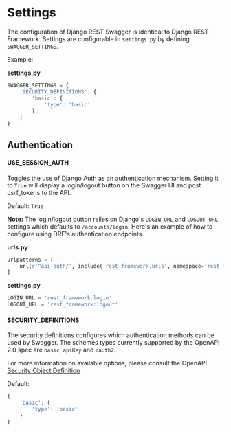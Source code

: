 # Settings
The configuration of Django REST Swagger is identical to Django REST Framework. Settings are configurable in `settings.py` by defining `SWAGGER_SETTINGS`.

Example:

**settings.py**
```python
SWAGGER_SETTINGS = {
    'SECURITY_DEFINITIONS': {
        'basic': {
            'type': 'basic'
        }
    }
}
```

## Authentication
#### USE_SESSION_AUTH
Toggles the use of Django Auth as an authentication mechanism. Setting it to `True` will display
a login/logout button on the Swagger UI and post csrf_tokens to the API.

Default: `True`


**Note:** The login/logout button relies on Django's `LOGIN_URL` and `LOGOUT_URL` settings which defaults to `/accounts/login`. Here's an example of how to configure using DRF's authentication endpoints.

**urls.py**
```python
urlpatterns = [
    url(r'^api-auth/', include('rest_framework.urls', namespace='rest_framework'))
]
```
**settings.py**
```python
LOGIN_URL = 'rest_framework:login'
LOGOUT_URL = 'rest_framework:logout'
```

#### SECURITY_DEFINITIONS
The security definitions configures which authentication methods can be used by Swagger. The schemes types currently supported by the OpenAPI 2.0 spec are `basic`, `apiKey` and `oauth2`.

For more information on available options, please consult the OpenAPI [Security Object Definition](https://github.com/OAI/OpenAPI-Specification/blob/master/versions/2.0.md#security-definitions-object)

Default: 
```python
{
    'basic': {
        'type': 'basic'
    }
}
```
